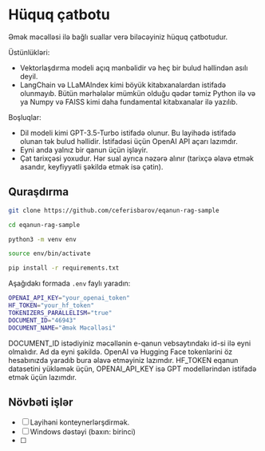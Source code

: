 # Hüquq çatbotu

Əmək məcəlləsi ilə bağlı suallar verə biləcəyiniz hüquq çatbotudur.

Üstünlükləri:
* Vektorlaşdırma modeli açıq mənbəlidir və heç bir bulud həllindən asılı deyil.
* LangChain və LLaMAIndex kimi böyük kitabxanalardan istifadə olunmayıb. Bütün mərhələlər mümkün olduğu qədər təmiz Python ilə və ya Numpy və FAISS kimi daha fundamental kitabxanalar ilə yazılıb.

Boşluqlar:
* Dil modeli kimi GPT-3.5-Turbo istifadə olunur. Bu layihədə istifadə olunan tək bulud həllidir. İstifadəsi üçün OpenAI API açarı lazımdır.
* Eyni anda yalnız bir qanun üçün işləyir.
* Çat tarixçəsi yoxudur. Hər sual ayrıca nəzərə alınır (tarixçə əlavə etmək asandır, keyfiyyətli şəkildə etmək isə çətin).

## Quraşdırma

```sh
git clone https://github.com/ceferisbarov/eqanun-rag-sample

cd eqanun-rag-sample

python3 -m venv env

source env/bin/activate

pip install -r requirements.txt
```

Aşağıdakı formada `.env` faylı yaradın:
```sh
OPENAI_API_KEY="your_openai_token"
HF_TOKEN="your_hf_token"
TOKENIZERS_PARALLELISM="true"
DOCUMENT_ID="46943"
DOCUMENT_NAME="Əmək Məcəlləsi"
```
DOCUMENT_ID istədiyiniz məcəllənin e-qanun vebsaytındakı id-si ilə eyni olmalıdır. Ad da eyni şəkildə. OpenAI və Hugging Face tokenlərini öz hesabınızda yaradıb bura əlavə etməyiniz lazımdır. HF_TOKEN eqanun datasetini yükləmək üçün, OPENAI_API_KEY isə GPT modellərindən istifadə etmək üçün lazımdır.

## Növbəti işlər
- [ ] Layihəni konteynerlərşdirmək.
- [ ] Windows dəstəyi (baxın: birinci)
- [ ] 